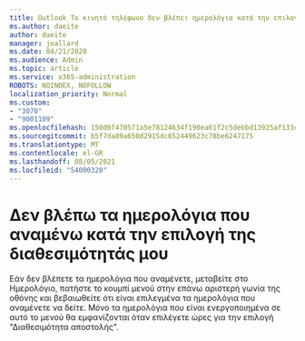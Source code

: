 ```yaml
---
title: Outlook Το κινητό τηλέφωνο δεν βλέπει ημερολόγια κατά την επιλογή διαθεσιμότητας
ms.author: daeite
author: daeite
manager: joallard
ms.date: 04/21/2020
ms.audience: Admin
ms.topic: article
ms.service: o365-administration
ROBOTS: NOINDEX, NOFOLLOW
localization_priority: Normal
ms.custom:
- "3070"
- "9001109"
ms.openlocfilehash: 150d0f470571a5e78124634f190ea61f2c5debbd13925af133c83b351bb6c6f8
ms.sourcegitcommit: b5f7da89a650d2915dc652449623c78be6247175
ms.translationtype: MT
ms.contentlocale: el-GR
ms.lasthandoff: 08/05/2021
ms.locfileid: "54000320"
---
```

# <a name="im-not-seeing-the-calendars-i-expect-when-choosing-my-availability"></a>Δεν βλέπω τα ημερολόγια που αναμένω κατά την επιλογή της διαθεσιμότητάς μου

Εάν δεν βλέπετε τα ημερολόγια που αναμένετε, μεταβείτε στο Ημερολόγιο, πατήστε το κουμπί μενού στην επάνω αριστερή γωνία της οθόνης και βεβαιωθείτε ότι είναι επιλεγμένα τα ημερολόγια που αναμένετε να δείτε. Μόνο τα ημερολόγια που είναι ενεργοποιημένα σε αυτό το μενού θα εμφανίζονται όταν επιλέγετε ώρες για την επιλογή "Διαθεσιμότητα αποστολής".